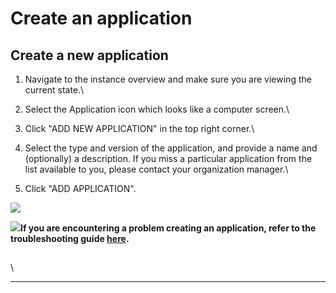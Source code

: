 # Create an application

## Create a new application

1. Navigate to the instance overview and make sure you are viewing the current state.\

2. Select the Application icon which looks like a computer screen.\

3. Click "ADD NEW APPLICATION" in the top right corner.\

4. Select the type and version of the application, and provide a name and (optionally) a description. If you miss a particular application from the list available to you, please contact your organization manager.\

5. Click "ADD APPLICATION".

![](../../.gitbook/assets/new\_application\_ed.gif)

![](../../.gitbook/assets/info\_simple.svg.png)**If you are encountering a problem creating an application, refer to the troubleshooting guide **[**here**](../../troubleshooting/application-issues/cannot-create-an-application.md)**.**

##



\


****
